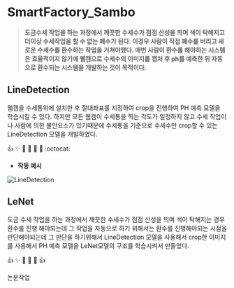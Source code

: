 # SmartFactory_Sambo
> __도금수세 작업을 하는 과정에서 깨끗한 수세수가 점점 산성을 띄며 색이 탁해지고 더이상 수세작업을 할 수 없는 폐수가 된다. 이경우 사람이 직접 폐수를 버리고 새로운 수세수를 환수하는 작업을 거쳐야했다. 매번 사람이 환수를 해야하는 시스템은 효율적이지 않기에 웹캠으로 수세수의 이미지를 캡처 후 ph를 예측한 뒤 자동으로 환수되는 시스템을 개발하는 것이 목적이다.__

## LineDetection
웹캠을 수세통위에 설치한 후 절대좌표를 지정하여 crop을 진행하여 PH 예측 모델을 학습시킬 수 있다.
하지만 모든 웹캠이 수세통을 찍는 각도가 일정하지 않고 수세 작업이나 사람에 의한 불안요소가 있기때문에 
수세통을 기준으로 수세수만 crop할 수 있는 LineDetection 모델을 개발하였다.

:+1: :sparkles: :camel: :tada: 
:rocket: :metal: :octocat:
+ **작동 예시**

![LineDetection ](https://user-images.githubusercontent.com/65440674/131129277-061d9fac-ec93-4a32-acef-709a78c600df.gif)

## LeNet
도금 수세 작업을 하는 과정에서 깨끗한 수세수가 점점 산성을 띄며 색이 탁해지는 경우 환수를 진행 해야되는데 그 작업을 자동으로 하기 위해서는 
환수를 진행해야되는 시점을 판단해야되는데 그 판단을 하기위해서 LineDetection 모델을 사용해서 crop한 이미지를 사용해서 PH 예측 모델을 LeNet모델의 구조를 학습시켜서 만들었다.

:+1: :sparkles: :tada: 
:rocket: :metal: :+1:

논문작업 
